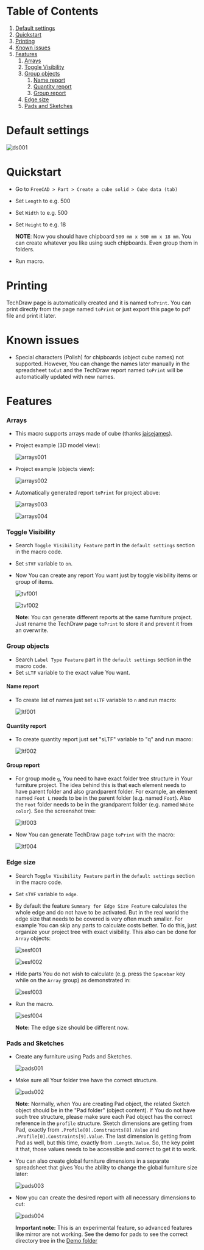 # Table of Contents

1. [Default settings](#default-settings)
2. [Quickstart](#quickstart)
3. [Printing](#printing)
4. [Known issues](#known-issues)
5. [Features](#features)
    1. [Arrays](#arrays)
    2. [Toggle Visibility](#toggle-visibility)
    3. [Group objects](#group-objects)
        1. [Name report](#name-report)
        2. [Quantity report](#quantity-report)
        3. [Group report](#group-report)
    4. [Edge size](#edge-size)
    5. [Pads and Sketches](#pads-and-sketches)

# Default settings

![ds001](https://raw.githubusercontent.com/dprojects/getDimensions/master/Screenshots/ds001.png)

# Quickstart

* Go to `FreeCAD > Part > Create a cube solid > Cube data (tab)`
* Set `Length` to e.g. 500
* Set `Width` to e.g. 500
* Set `Height` to e.g. 18

    **NOTE**: Now you should have chipboard `500 mm x 500 mm x 18 mm`. You can create whatever you like using such chipboards. Even group them in folders.

* Run macro.

# Printing

TechDraw page is automatically created and it is named `toPrint`. You can print directly from the page named `toPrint` or just export this page to pdf file and print it later. 

# Known issues

* Special characters (Polish) for chipboards (object cube names) not supported. However, You can change the names later manually in the spreadsheet `toCut` and the TechDraw report named `toPrint` will be automatically updated with new names. 

# Features

### Arrays

* This macro supports arrays made of cube (thanks [jaisejames](https://forum.freecadweb.org/memberlist.php?mode=viewprofile&u=10269)).
* Project example (3D model view):

    ![arrays001](https://raw.githubusercontent.com/dprojects/getDimensions/master/Screenshots/arrays001.png)

* Project example (objects view):

    ![arrays002](https://raw.githubusercontent.com/dprojects/getDimensions/master/Screenshots/arrays002.png)

* Automatically generated report `toPrint` for project above:
    
    ![arrays003](https://raw.githubusercontent.com/dprojects/getDimensions/master/Screenshots/arrays003.png)
    
    ![arrays004](https://raw.githubusercontent.com/dprojects/getDimensions/master/Screenshots/arrays004.png)

### Toggle Visibility

* Search `Toggle Visibility Feature` part in the `default settings` section in the macro code.
* Set `sTVF` variable to `on`.
* Now You can create any report You want just by toggle visibility items or group of items.

    ![tvf001](https://raw.githubusercontent.com/dprojects/getDimensions/master/Screenshots/tvf001.png)

    ![tvf002](https://raw.githubusercontent.com/dprojects/getDimensions/master/Screenshots/tvf002.png)

    **Note:** You can generate different reports at the same furniture project. Just rename the TechDraw page `toPrint` to store it and prevent it from an overwrite.

### Group objects

* Search `Label Type Feature` part in the `default settings` section in the macro code.
* Set `sLTF` variable to the exact value You want.

#### Name report

* To create list of names just set `sLTF` variable to `n` and run macro:

    ![ltf001](https://raw.githubusercontent.com/dprojects/getDimensions/master/Screenshots/ltf001.png)

#### Quantity report

* To create quantity report just set "sLTF" variable to "q" and run macro:

    ![ltf002](https://raw.githubusercontent.com/dprojects/getDimensions/master/Screenshots/ltf002.png)
    
#### Group report

* For group mode `g`, You need to have exact folder tree structure in Your furniture project. The idea behind this is that each element needs to have parent folder and also grandparent folder. For example, an element named `Foot L` needs to be in the parent folder (e.g. named `Foot`). Also the `Foot` folder needs to be in the grandparent folder (e.g. named `White color`). See the screenshot tree:

    ![ltf003](https://raw.githubusercontent.com/dprojects/getDimensions/master/Screenshots/ltf003.png)
    
* Now You can generate TechDraw page `toPrint` with the macro:

    ![ltf004](https://raw.githubusercontent.com/dprojects/getDimensions/master/Screenshots/ltf004.png)
    
### Edge size

* Search `Toggle Visibility Feature` part in the `default settings` section in the macro code.
* Set `sTVF` variable to `edge`.
* By default the feature `Summary for Edge Size Feature` calculates the whole edge and do not have to be activated. But in the real world the edge size that needs to be covered is very often much smaller. For example You can skip any parts to calculate costs better. To do this, just organize your project tree with exact visibility. This also can be done for `Array` objects:

    ![sesf001](https://raw.githubusercontent.com/dprojects/getDimensions/master/Screenshots/sesf001.png)
    
    ![sesf002](https://raw.githubusercontent.com/dprojects/getDimensions/master/Screenshots/sesf002.png)
    
* Hide parts You do not wish to calculate (e.g. press the `Spacebar` key while on the `Array` group) as demonstrated in:

    ![sesf003](https://raw.githubusercontent.com/dprojects/getDimensions/master/Screenshots/sesf003.png)
    
* Run the macro. 
    
    ![sesf004](https://raw.githubusercontent.com/dprojects/getDimensions/master/Screenshots/sesf004.png)

    **Note:** The edge size should be different now.
    
### Pads and Sketches

* Create any furniture using Pads and Sketches. 

    ![pads001](https://raw.githubusercontent.com/dprojects/getDimensions/master/Screenshots/pads001.png)
 
* Make sure all Your folder tree have the correct structure. 

    ![pads002](https://raw.githubusercontent.com/dprojects/getDimensions/master/Screenshots/pads002.png)
    
    **Note:** Normally, when You are creating Pad object, the related Sketch object should be in the "Pad folder" (object content). If You do not have such tree structure, please make sure each Pad object has the correct reference in the `profile` structure. Sketch dimensions are getting from Pad, exactly from `.Profile[0].Constraints[8].Value` and `.Profile[0].Constraints[9].Value`. The last dimension is getting from Pad as well, but this time, exactly from `.Length.Value`. So, the key point it that, those values needs to be accessible and correct to get it to work.
    
* You can also create global furniture dimensions in a separate spreadsheet that gives You the ability to change the global furniture size later:
    
    ![pads003](https://raw.githubusercontent.com/dprojects/getDimensions/master/Screenshots/pads003.png)
    
* Now you can create the desired report with all necessary dimensions to cut:
    
    ![pads004](https://raw.githubusercontent.com/dprojects/getDimensions/master/Screenshots/pads004.png)

    **Important note:** This is an experimental feature, so advanced features like mirror are not working. See the demo for pads to see the correct directory tree in the [Demo folder](https://github.com/dprojects/getDimensions/tree/master/Demo)
